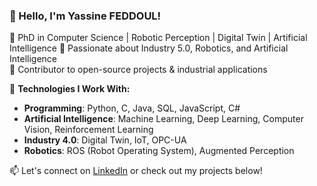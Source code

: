 ### 👋 Hello, I'm Yassine FEDDOUL!

🔹 PhD in Computer Science | Robotic Perception | Digital Twin | Artificial Intelligence
🔹 Passionate about Industry 5.0, Robotics, and Artificial Intelligence  
🔹 Contributor to open-source projects & industrial applications  

🚀 **Technologies I Work With:**  
- **Programming**: Python, C, Java, SQL, JavaScript, C#
- **Artificial Intelligence**: Machine Learning, Deep Learning, Computer Vision, Reinforcement Learning
- **Industry 4.0**: Digital Twin, IoT, OPC-UA  
- **Robotics**: ROS (Robot Operating System), Augmented Perception  

📫 Let's connect on [LinkedIn](https://linkedin.com/in/yassinefeddoul-0620441ab/) or check out my projects below!  
